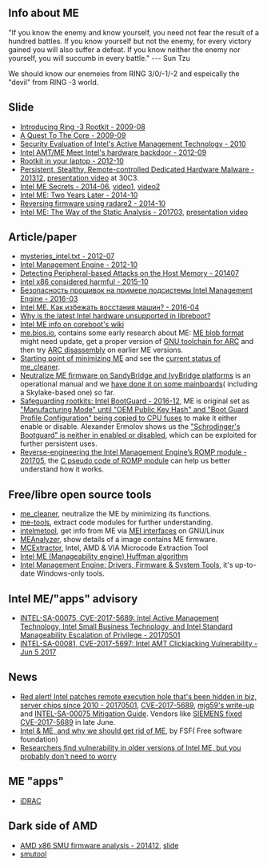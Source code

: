 ## Info about ME

"If you know the enemy and know yourself, you need not fear the result of a hundred battles. If you know yourself but not the enemy, for every victory gained you will also suffer a defeat. If you know neither the enemy nor yourself, you will succumb in every battle." ---  Sun Tzu 

We should know our enemeies from RING 3/0/-1/-2 and espeically the "devil" from RING -3 world.

## Slide

* [Introducing Ring -3 Rootkit - 2009-08](https://www.blackhat.com/presentations/bh-usa-09/TERESHKIN/BHUSA09-Tereshkin-Ring3Rootkit-SLIDES.pdf)
* [A Quest To The Core - 2009-09](http://invisiblethingslab.com/resources/misc09/Quest%20To%20The%20Core%20(public).pdf)
* [Security Evaluation of Intel's Active Management Technology - 2010](https://people.kth.se/~maguire/DEGREE-PROJECT-REPORTS/100402-Vassilios_Ververis-with-cover.pdf)
* [Intel AMT/ME Meet Intel's hardware backdoor - 2012-09](www.uberwall.org/bin/download/download/102/lacon12_intel_amt.pdf)
* [Rootkit in your laptop - 2012-10](http://me.bios.io/images/c/ca/Rootkit_in_your_laptop.pdf)
* [Persistent, Stealthy, Remote-controlled Dedicated Hardware Malware - 201312](http://stewin.org/slides/30c3-dedicated_hw_malware-stewin_bystrov_final.pdf), [presentation video](http://www.youtube.com/watch?v=Ti-N7WDqNjk) at 30C3.
* [Intel ME Secrets - 2014-06](https://recon.cx/2014/slides/Recon%202014%20Skochinsky.pdf), [video1](https://www.youtube.com/watch?v=4kCICUPc9_8), [video2](https://www.youtube.com/watch?v=Y2_-VXz9E-w)
* [Intel ME: Two Years Later - 2014-10](https://github.com/skochinsky/papers/raw/master/2014-10%20%5BBreakpoint%5D%20Intel%20ME%20-%20Two%20Years%20Later.pdf)
* [Reversing firmware using radare2 - 2014-10](http://xvilka.me/h2hc2014-reversing-firmware-radare-slides.pdf)
* [Intel ME: The Way of the Static Analysis - 201703](https://www.troopers.de/downloads/troopers17/TR17_ME11_Static.pdf), [presentation video](https://www.youtube.com/watch?v=2_aokrfcoUk)

## Article/paper

* [mysteries_intel.txt - 2012-07](https://code.coreboot.org/p/flashrom/source/tree/HEAD/trunk/Documentation/mysteries_intel.txt)
* [Intel Management Engine - 2012-10](http://vpro.by/intel-management-engine)
* [Detecting Peripheral-based Attacks on the Host Memory - 201407](https://depositonce.tu-berlin.de/bitstream/11303/4494/1/stewin_patrick.pdf)
* [Intel x86 considered harmful - 2015-10](https://blog.invisiblethings.org/papers/2015/x86_harmful.pdf)
* [Безопасность прошивок на примере подсистемы Intel Management Engine - 2016-03](https://habrahabr.ru/company/dsec/blog/278549/)
* [Intel ME. Как избежать восстания машин? - 2016-04](https://habrahabr.ru/company/dsec/blog/282546/)
* [Why is the latest Intel hardware unsupported in libreboot?](https://libreboot.org/faq/#intelme)
* [Intel ME info on coreboot's wiki](https://www.coreboot.org/Intel_Management_Engine)
* [me.bios.io](http://me.bios.io), contains some early research about ME: [ME blob format](http://me.bios.io/ME_blob_format) might need update, get a proper version of [GNU toolchain for ARC](https://github.com/foss-for-synopsys-dwc-arc-processors/toolchain) and then try [ARC disassembly](http://me.bios.io/ARC_disassembly) on earlier ME versions.
* [Starting point of minimizing ME](https://www.coreboot.org/pipermail/coreboot/2016-November/082331.html) and see the [current status of me_cleaner](https://github.com/corna/me_cleaner/issues/3).
* [Neutralize ME firmware on SandyBridge and IvyBridge platforms](https://hardenedlinux.github.io/firmware/2016/11/17/neutralize_ME_firmware_on_sandybridge_and_ivybridge.html) is an operational manual and we [have done it on some mainboards](https://github.com/hardenedlinux/hardenedlinux_profiles/tree/master/coreboot)( including a Skylake-based one) so far.
* [Safeguarding rootkits: Intel BootGuard - 2016-12](https://github.com/flothrone/bootguard), ME is original set as ["Manufacturing Mode" until "OEM Public Key Hash" and "Boot Guard Profile Configuration" being copied to CPU fuses](https://trmm.net/Bootguard) to make it either enable or disable. Alexander Ermolov shows us the ["Schrodinger's Bootguard" is neither in enabled or disabled](https://support.lenovo.com/us/en/solutions/len_9903), which can be exploited for further persistent uses.
* [Reverse-engineering the Intel Management Engine’s ROMP module - 201705](https://puri.sm/posts/reverse-engineering-the-intel-management-engine-romp-module/), the [C pseudo code of ROMP module](https://github.com/kakaroto/purism-playground/tree/master/me_re) can help us better understand how it works.

## Free/libre open source tools
* [me_cleaner](https://github.com/corna/me_cleaner/), neutralize the ME by minimizing its functions.
* [me-tools](https://github.com/skochinsky/me-tools), extract code modules for further understanding.
* [intelmetool](https://github.com/zamaudio/intelmetool), get info from ME via [MEI interfaces](https://www.kernel.org/doc/Documentation/misc-devices/mei/mei.txt) on GNU/Linux
* [MEAnalyzer](https://github.com/platomav/MEAnalyzer), show details of a image contains ME firmware.
* [MCExtractor](https://github.com/platomav/MCExtractor), Intel, AMD & VIA Microcode Extraction Tool
* [Intel ME (Manageability engine) Huffman algorithm](https://io.netgarage.org/me/)
* [Intel Management Engine: Drivers, Firmware & System Tools](http://www.win-raid.com/t596f39-Intel-Management-Engine-Drivers-Firmware-amp-System-Tools.html), it's up-to-date Windows-only tools.

## Intel ME/"apps" advisory
* [INTEL-SA-00075, CVE-2017-5689: Intel Active Management Technology, Intel Small Business Technology, and Intel Standard Manageability Escalation of Privilege - 20170501](https://security-center.intel.com/advisory.aspx?intelid=INTEL-SA-00075&languageid=en-fr)
* [INTEL-SA-00081, CVE-2017-5697: Intel AMT Clickjacking Vulnerability - Jun 5 2017](https://security-center.intel.com/advisory.aspx?intelid=INTEL-SA-00081&languageid=en-fr)

## News
* [Red alert! Intel patches remote execution hole that's been hidden in biz, server chips since 2010 - 20170501](https://www.theregister.co.uk/2017/05/01/intel_amt_me_vulnerability/), [CVE-2017-5689](https://security-center.intel.com/advisory.aspx?intelid=INTEL-SA-00075&languageid=en-fr), [mjg59's write-up](https://mjg59.dreamwidth.org/48429.html) and [INTEL-SA-00075 Mitigation Guide](https://downloadcenter.intel.com/download/26754). Vendors like [SIEMENS fixed CVE-2017-5689](https://www.siemens.com/cert/pool/cert/siemens_security_advisory_ssa-874235.pdf) in late June.
* [Intel & ME, and why we should get rid of ME](https://www.fsf.org/blogs/licensing/intel-me-and-why-we-should-get-rid-of-me), by FSF( Free software foundation)
* [Researchers find vulnerability in older versions of Intel ME, but you probably don't need to worry](http://www.digitaltrends.com/computing/intel-me-vulnerability/)

## ME "apps"

* [iDRAC](http://www.dell.com/support/manuals/us/en/19/idrac8-with-lc-v2.05.05.05/iDRAC8_2.05.05.05_UG-v1/Monitoring-Performance-Index-of-CPU-Memory-and-IO-Modules?guid=GUID-CC66A8FC-4644-4633-9B24-1EAF448BC4EC&lang=en-us)


## Dark side of AMD

* [AMD x86 SMU firmware analysis - 201412](https://media.ccc.de/v/31c3_-_6103_-_en_-_saal_2_-_201412272145_-_amd_x86_smu_firmware_analysis_-_rudolf_marek), [slide](https://events.ccc.de/congress/2014/Fahrplan/system/attachments/2503/original/ccc-final.pdf)
* [smutool](https://github.com/zamaudio/smutool)
